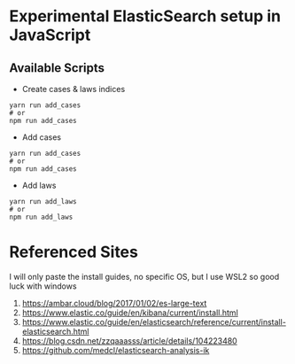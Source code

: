 # Experimental ElasticSearch setup in JavaScript

## Available Scripts

- Create cases & laws indices

```shell
yarn run add_cases
# or
npm run add_cases
```

- Add cases

```shell
yarn run add_cases
# or
npm run add_cases
```

- Add laws

```shell
yarn run add_laws
# or
npm run add_laws
```

# Referenced Sites

I will only paste the install guides, no specific OS, but I use WSL2 so good luck with windows

1. https://ambar.cloud/blog/2017/01/02/es-large-text
2. https://www.elastic.co/guide/en/kibana/current/install.html
3. https://www.elastic.co/guide/en/elasticsearch/reference/current/install-elasticsearch.html
4. https://blog.csdn.net/zzqaaasss/article/details/104223480
5. https://github.com/medcl/elasticsearch-analysis-ik
